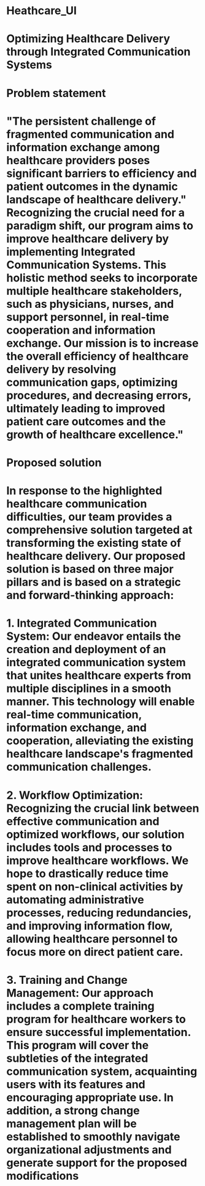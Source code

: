 # Heathcare_UI

# Optimizing Healthcare Delivery through Integrated Communication Systems
# Problem statement
# "The persistent challenge of fragmented communication and information exchange among healthcare providers poses significant barriers to efficiency and patient outcomes in the dynamic landscape of healthcare delivery." Recognizing the crucial need for a paradigm shift, our program aims to improve healthcare delivery by implementing Integrated Communication Systems. This holistic method seeks to incorporate multiple healthcare stakeholders, such as physicians, nurses, and support personnel, in real-time cooperation and information exchange. Our mission is to increase the overall efficiency of healthcare delivery by resolving communication gaps, optimizing procedures, and decreasing errors, ultimately leading to improved patient care outcomes and the growth of healthcare excellence."

# Proposed solution
# In response to the highlighted healthcare communication difficulties, our team provides a comprehensive solution targeted at transforming the existing state of healthcare delivery. Our proposed solution is based on three major pillars and is based on a strategic and forward-thinking approach:
# 1. Integrated Communication System: Our endeavor entails the creation and deployment of an integrated communication system that unites healthcare experts from multiple disciplines in a smooth manner. This technology will enable real-time communication, information exchange, and cooperation, alleviating the existing healthcare landscape's fragmented communication challenges.
# 2. Workflow Optimization: Recognizing the crucial link between effective communication and optimized workflows, our solution includes tools and processes to improve healthcare workflows. We hope to drastically reduce time spent on non-clinical activities by automating administrative processes, reducing redundancies, and improving information flow, allowing healthcare personnel to focus more on direct patient care.
# 3. Training and Change Management: Our approach includes a complete training program for healthcare workers to ensure successful implementation. This program will cover the subtleties of the integrated communication system, acquainting users with its features and encouraging appropriate use. In addition, a strong change management plan will be established to smoothly navigate organizational adjustments and generate support for the proposed modifications
